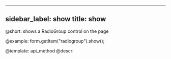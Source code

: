 
---
sidebar_label: show
title: show
---          

@short: shows a RadioGroup control on the page
 


@example:
form.getItem("radiogroup").show();


@template: api_method
@descr:


